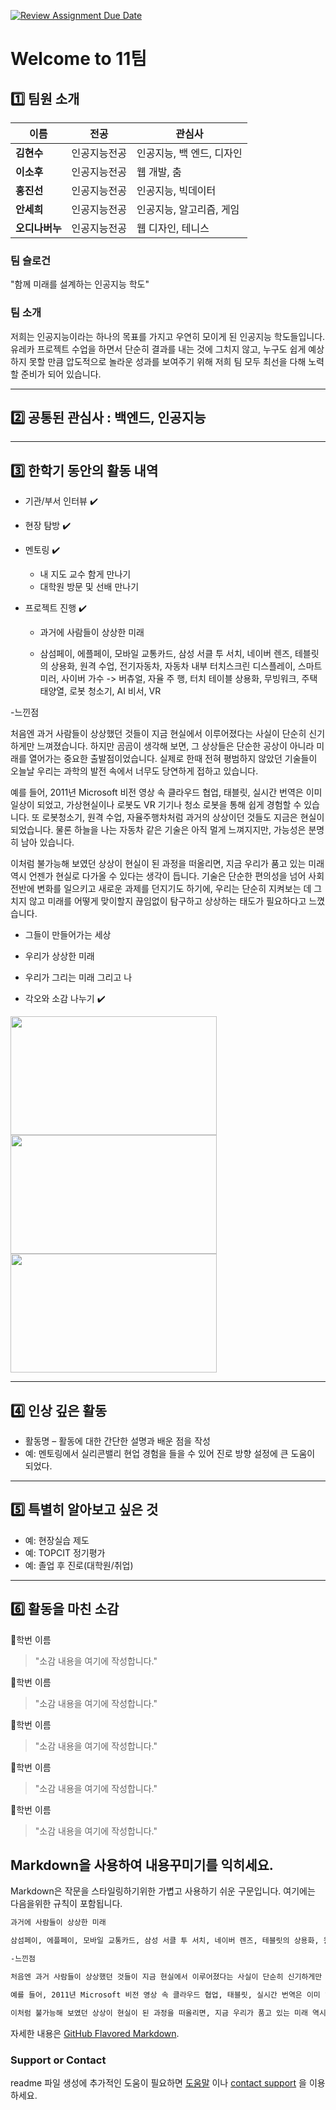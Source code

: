 [![Review Assignment Due Date](https://classroom.github.com/assets/deadline-readme-button-22041afd0340ce965d47ae6ef1cefeee28c7c493a6346c4f15d667ab976d596c.svg)](https://classroom.github.com/a/gSldEXG6)
# Welcome to 11팀

## 1️⃣ 팀원 소개

| **이름** | **전공** | **관심사** |
| --- | --- | --- |
| **김현수** | 인공지능전공 | 인공지능, 백 엔드, 디자인|
| **이소후** | 인공지능전공 | 웹 개발, 춤 |
| **홍진선** | 인공지능전공 | 인공지능, 빅데이터 |
| **안세희** | 인공지능전공 | 인공지능, 알고리즘, 게임 |
| **오디나버누** | 인공지능전공 | 웹 디자인, 테니스 |

### 팀 슬로건

"함께 미래를 설계하는 인공지능 학도"

### 팀 소개

저희는 인공지능이라는 하나의 목표를 가지고 우연히 모이게 된 인공지능 학도들입니다.
유레카 프로젝트 수업을 하면서 단순히 결과를 내는 것에 그치지 않고, 
누구도 쉽게 예상하지 못할 만큼 압도적으로 놀라운 성과를 보여주기 위해 저희 팀 모두 최선을 다해 노력할 준비가 되어 있습니다.

***

## 2️⃣ 공통된 관심사 : 백엔드, 인공지능

***

## 3️⃣ 한학기 동안의 활동 내역 

- 기관/부서 인터뷰 ✔️  

- 현장 탐방 ✔️  

- 멘토링 ✔️  
  - 내 지도 교수 함게 만나기
  - 대학원 방문 및 선배 만나기

- 프로젝트 진행 ✔️  
  - 과거에 사람들이 상상한 미래
 
  - 삼섬페이, 에플페이, 모바일 교통카드, 삼성 서클 투 서치, 네이버 렌즈, 테블릿의 상용화, 원격 수업,
   전기자동차, 자동차 내부 터치스크린 디스플레이, 스마트 미러, 사이버 가수 -> 버츄얼, 자율 주
   행, 터치 테이블 상용화, 무빙워크, 주택 태양열, 로봇 청소기, AI 비서, VR

-느낀점

  처음엔 과거 사람들이 상상했던 것들이 지금 현실에서 이루어졌다는 사실이 단순히 신기하게만 느껴졌습니다. 하지만 곰곰이 생각해 보면, 그 상상들은 단순한 공상이 아니라 미래를 열어가는 중요한 출발점이었습니다. 실제로 한때 전혀 평범하지 않았던 기술들이 오늘날 우리는 과학의 발전 속에서 너무도 당연하게 접하고 있습니다.

예를 들어, 2011년 Microsoft 비전 영상 속 클라우드 협업, 태블릿, 실시간 번역은 이미 일상이 되었고, 가상현실이나 로봇도 VR 기기나 청소 로봇을 통해 쉽게 경험할 수 있습니다. 또 로봇청소기, 원격 수업, 자율주행차처럼 과거의 상상이던 것들도 지금은 현실이 되었습니다. 물론 하늘을 나는 자동차 같은 기술은 아직 멀게 느껴지지만, 가능성은 분명히 남아 있습니다.

이처럼 불가능해 보였던 상상이 현실이 된 과정을 떠올리면, 지금 우리가 품고 있는 미래 역시 언젠가 현실로 다가올 수 있다는 생각이 듭니다. 기술은 단순한 편의성을 넘어 사회 전반에 변화를 일으키고 새로운 과제를 던지기도 하기에, 우리는 단순히 지켜보는 데 그치지 않고 미래를 어떻게 맞이할지 끊임없이 탐구하고 상상하는 태도가 필요하다고 느꼈습니다.
 
  - 그들이 만들어가는 세상
  - 우리가 상상한 미래
  - 우리가 그리는 미래 그리고 나

- 각오와 소감 나누기 ✔️  


<!-- 활동 사진 추가 예시 -->
<img src="https://pixnio.com/free-images/2017/08/14/2017-08-14-13-09-09-960x651.jpg?text=활동사진1" width="330" height="190"/>
<img src="https://pixnio.com/free-images/2017/08/14/2017-08-14-20-51-02-960x640.jpg?text=활동사진2" width="330" height="190"/>
<img src="https://pixnio.com/free-images/2017/08/15/2017-08-15-10-05-39-960x640.jpg?text=활동사진3" width="330" height="190"/>

***

## 4️⃣ 인상 깊은 활동

- 활동명 – 활동에 대한 간단한 설명과 배운 점을 작성  
- 예: 멘토링에서 실리콘밸리 현업 경험을 들을 수 있어 진로 방향 설정에 큰 도움이 되었다.  

***

## 5️⃣ 특별히 알아보고 싶은 것
- 예: 현장실습 제도
- 예: TOPCIT 정기평가
- 예: 졸업 후 진로(대학원/취업)

***

## 6️⃣ 활동을 마친 소감

🔗학번 이름  
> "소감 내용을 여기에 작성합니다."

🔗학번 이름  
> "소감 내용을 여기에 작성합니다."

🔗학번 이름  
> "소감 내용을 여기에 작성합니다."

🔗학번 이름  
> "소감 내용을 여기에 작성합니다."

🔗학번 이름  
> "소감 내용을 여기에 작성합니다."


## Markdown을 사용하여 내용꾸미기를 익히세요.

Markdown은 작문을 스타일링하기위한 가볍고 사용하기 쉬운 구문입니다. 여기에는 다음을위한 규칙이 포함됩니다.

```markdown
과거에 사람들이 상상한 미래

삼섬페이, 에플페이, 모바일 교통카드, 삼성 서클 투 서치, 네이버 렌즈, 테블릿의 상용화, 원격 수업, 전기자동차, 자동차 내부 터치스크린 디스플레이, 스마트 미러, 사이버 가수 -> 버츄얼, 자율 주 행, 터치 테이블 상용화, 무빙워크, 주택 태양열, 로봇 청소기, AI 비서, VR

-느낀점

처음엔 과거 사람들이 상상했던 것들이 지금 현실에서 이루어졌다는 사실이 단순히 신기하게만 느껴졌습니다. 하지만 곰곰이 생각해 보면, 그 상상들은 단순한 공상이 아니라 미래를 열어가는 중요한 출발점이었습니다. 실제로 한때 전혀 평범하지 않았던 기술들이 오늘날 우리는 과학의 발전 속에서 너무도 당연하게 접하고 있습니다.

예를 들어, 2011년 Microsoft 비전 영상 속 클라우드 협업, 태블릿, 실시간 번역은 이미 일상이 되었고, 가상현실이나 로봇도 VR 기기나 청소 로봇을 통해 쉽게 경험할 수 있습니다. 또 로봇청소기, 원격 수업, 자율주행차처럼 과거의 상상이던 것들도 지금은 현실이 되었습니다. 물론 하늘을 나는 자동차 같은 기술은 아직 멀게 느껴지지만, 가능성은 분명히 남아 있습니다.

이처럼 불가능해 보였던 상상이 현실이 된 과정을 떠올리면, 지금 우리가 품고 있는 미래 역시 언젠가 현실로 다가올 수 있다는 생각이 듭니다. 기술은 단순한 편의성을 넘어 사회 전반에 변화를 일으키고 새로운 과제를 던지기도 하기에, 우리는 단순히 지켜보는 데 그치지 않고 미래를 어떻게 맞이할지 끊임없이 탐구하고 상상하는 태도가 필요하다고 느꼈습니다.
```

자세한 내용은 [GitHub Flavored Markdown](https://guides.github.com/features/mastering-markdown/).

### Support or Contact

readme 파일 생성에 추가적인 도움이 필요하면 [도움말](https://help.github.com/articles/about-readmes/) 이나 [contact support](https://github.com/contact) 을 이용하세요.

